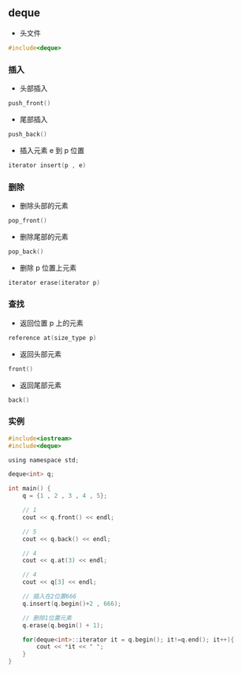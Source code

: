 <!--
 * @Description: 
 * @Version: 1.0
 * @Author: DaLao
 * @Email: dalao_li@163.com
 * @Date: 2021-07-16 22:43:26
 * @LastEditors: DaLao
 * @LastEditTime: 2022-03-23 21:10:04
-->

## deque

- 头文件

```c++
#include<deque>
```


### 插入

- 头部插入

```c
push_front()
```

- 尾部插入

```c
push_back()
```

- 插入元素 e 到 p 位置

```c
iterator insert(p , e)
```


### 删除

- 删除头部的元素

```c
pop_front()
```

- 删除尾部的元素

```c
pop_back()
```

- 删除 p 位置上元素

```c
iterator erase(iterator p)
```


### 查找

- 返回位置 p 上的元素

```c
reference at(size_type p)
```

- 返回头部元素

```c
front()
```

- 返回尾部元素

```c
back()
```


### 实例

```c
#include<iostream>
#include<deque>

using namespace std;

deque<int> q;

int main() {
	q = {1 , 2 , 3 , 4 , 5};

	// 1
	cout << q.front() << endl;

	// 5
	cout << q.back() << endl;

	// 4
	cout << q.at(3) << endl;

	// 4
	cout << q[3] << endl;

	// 插入在2位置666
	q.insert(q.begin()+2 , 666);

	// 删除1位置元素
	q.erase(q.begin() + 1);

	for(deque<int>::iterator it = q.begin(); it!=q.end(); it++){
		cout << *it << " ";
	}
}
```



